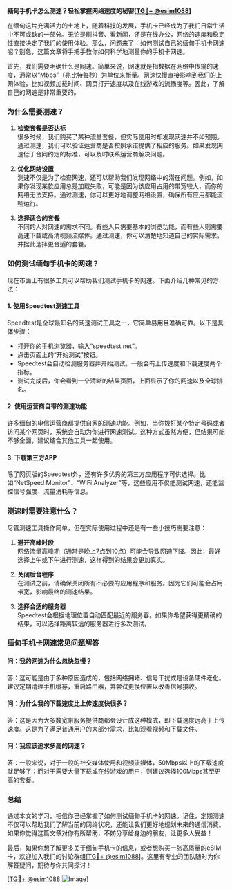 **緬甸手机卡怎么测速？轻松掌握网络速度的秘密[[TG💪+ @esim1088](https://t.me/s/esim1088)]**

在缅甸这片充满活力的土地上，随着科技的发展，手机卡已经成为了我们日常生活中不可或缺的一部分。无论是刷抖音、看新闻，还是在线办公，网络的速度和稳定性直接决定了我们的使用体验。那么，问题来了：如何测试自己的缅甸手机卡网速呢？别急，这篇文章将手把手教你如何科学地测量你的手机卡网速。

首先，我们需要明确什么是网速。简单来说，网速就是指数据在网络中传输的速度，通常以“Mbps”（兆比特每秒）为单位来衡量。网速快慢直接影响到我们的上网体验，比如视频加载时间、网页打开速度以及在线游戏的流畅度等。因此，了解自己的网速是非常重要的。

### **为什么需要测速？**

1. **检查套餐是否达标**  
   很多时候，我们购买了某种流量套餐，但实际使用时却发现网速并不如预期。通过测速，我们可以验证运营商是否按照承诺提供了相应的服务。如果发现网速低于合同约定的标准，可以及时联系运营商解决问题。

2. **优化网络设置**  
   测速不仅是为了检查网速，还可以帮助我们发现网络中的潜在问题。例如，如果你发现某款应用总是加载失败，可能是因为该应用占用的带宽较大，而你的网络无法支持。通过测速，你可以更好地调整网络设置，确保所有应用都能流畅运行。

3. **选择适合的套餐**  
   不同的人对网速的需求不同。有些人只需要基本的浏览功能，而有些人则需要高速下载或高清视频流媒体。通过测速，你可以清楚地知道自己的实际需求，并据此选择更合适的套餐。

### **如何测试缅甸手机卡的网速？**

现在市面上有很多工具可以帮助我们测试手机卡的网速。下面介绍几种常见的方法：

#### **1. 使用Speedtest测速工具**
Speedtest是全球最知名的网速测试工具之一，它简单易用且准确可靠。以下是具体步骤：
- 打开你的手机浏览器，输入“speedtest.net”。
- 点击页面上的“开始测试”按钮。
- Speedtest会自动检测服务器并开始测试。一般会有上传速度和下载速度两个指标。
- 测试完成后，你会看到一个清晰的结果页面，上面显示了你的网速以及全球排名。

#### **2. 使用运营商自带的测速功能**
许多缅甸的电信运营商都提供自家的测速功能。例如，当你拨打某个特定号码或者访问某个网页时，系统会自动为你进行网速测试。这种方式虽然方便，但结果可能不够全面，建议结合其他工具一起使用。

#### **3. 下载第三方APP**
除了网页版的Speedtest外，还有许多优秀的第三方应用程序可供选择。比如“NetSpeed Monitor”、“WiFi Analyzer”等，这些应用不仅能测试网速，还能监控信号强度、流量消耗等信息。

### **测速时需要注意什么？**

尽管测速工具操作简单，但在实际使用过程中还是有一些小技巧需要注意：

1. **避开高峰时段**  
   网络流量高峰期（通常是晚上7点到10点）可能会导致网速下降。因此，最好选择上午或下午进行测速，这样得到的结果会更加真实。

2. **关闭后台程序**  
   在测试之前，请确保关闭所有不必要的应用程序和服务。因为它们可能会占用带宽，影响最终的测速结果。

3. **选择合适的服务器**  
   Speedtest会根据地理位置自动匹配最近的服务器。如果你希望获得更精确的结果，可以选择距离较远的服务器进行多次测试。

### **缅甸手机卡网速常见问题解答**

#### **问：我的网速为什么忽快忽慢？**
答：这可能是由于多种原因造成的，包括网络拥堵、信号干扰或是设备硬件老化。建议定期清理手机缓存，重启路由器，并尝试更换位置以改善信号接收。

#### **问：为什么我的下载速度比上传速度快很多？**
答：这是因为大多数宽带服务提供商都会设计成这种模式，即下载速度远高于上传速度。这是为了满足普通用户的大部分需求，比如观看视频和下载文件。

#### **问：我应该追求多高的网速？**
答：一般来说，对于一般的社交媒体使用和视频流媒体，50Mbps以上的下载速度就足够了；而对于需要大量下载或在线游戏的用户，则建议选择100Mbps甚至更高的套餐。

### **总结**

通过本文的学习，相信你已经掌握了如何测试缅甸手机卡的网速。记住，定期测速不仅可以帮助我们了解当前的网络状况，还能让我们更好地规划未来的通信消费。如果你觉得这篇文章对你有所帮助，不妨分享给身边的朋友，让更多人受益！

最后，如果你想了解更多关于缅甸手机卡的信息，或者想购买一张高质量的eSIM卡，欢迎加入我们的讨论群组[[TG💪+ @esim1088](https://t.me/s/esim1088)]。这里有专业的团队随时为你解答疑问，期待与你共同探讨！  

[[TG💪+ @esim1088](https://t.me/s/esim1088) ![Image](https://i.postimg.cc/4NQfJmqS/Snipaste-2025-05-13-00-14-12.png)]